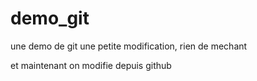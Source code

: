 # demo_git
une demo de git 
une petite modification, rien de mechant

et maintenant on modifie depuis github
